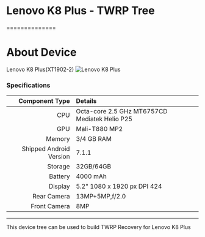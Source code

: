 # Lenovo K8 Plus - TWRP Tree
==============

# About Device

Lenovo K8 Plus(XT1902-2)
![Lenovo K8 Plus](https://cdn2.gsmarena.com/vv/pics/lenovo/lenovo-k8-plus-2.jpg "Lenovo K8 Plus")

### Specifications

Component Type | Details
-------:|:-------------------------
CPU     | Octa-core 2.5 GHz MT6757CD Mediatek Helio P25
GPU     | Mali-T880 MP2
Memory  | 3/4 GB RAM
Shipped Android Version | 7.1.1
Storage | 32GB/64GB
Battery | 4000 mAh
Display | 5.2" 1080 x 1920 px DPI 424
Rear Camera | 13MP+5MP,f/2.0
Front Camera | 8MP

---

This device tree can be used to build TWRP Recovery for Lenovo K8 Plus
